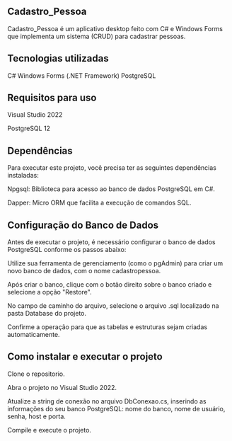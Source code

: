 ## Cadastro_Pessoa

Cadastro_Pessoa é um aplicativo desktop feito com C# e Windows Forms que implementa um sistema (CRUD) para cadastrar pessoas.

## Tecnologias utilizadas

C#
Windows Forms (.NET Framework)
PostgreSQL

## Requisitos para uso

Visual Studio 2022

PostgreSQL 12 

## Dependências

Para executar este projeto, você precisa ter as seguintes dependências instaladas:

Npgsql: Biblioteca para acesso ao banco de dados PostgreSQL em C#.

Dapper: Micro ORM que facilita a execução de comandos SQL.

## Configuração do Banco de Dados

Antes de executar o projeto, é necessário configurar o banco de dados PostgreSQL conforme os passos abaixo:

Utilize sua ferramenta de gerenciamento (como o pgAdmin) para criar um novo banco de dados, com o nome cadastropessoa.

Após criar o banco, clique com o botão direito sobre o banco criado e selecione a opção "Restore".

No campo de caminho do arquivo, selecione o arquivo .sql localizado na pasta Database do projeto.

Confirme a operação para que as tabelas e estruturas sejam criadas automaticamente.

## Como instalar e executar o projeto

Clone o repositorio.

Abra o projeto no Visual Studio 2022.

Atualize a string de conexão no arquivo DbConexao.cs, inserindo as informações do seu banco PostgreSQL: nome do banco, nome de usuário, senha, host e porta.

Compile e execute o projeto.

